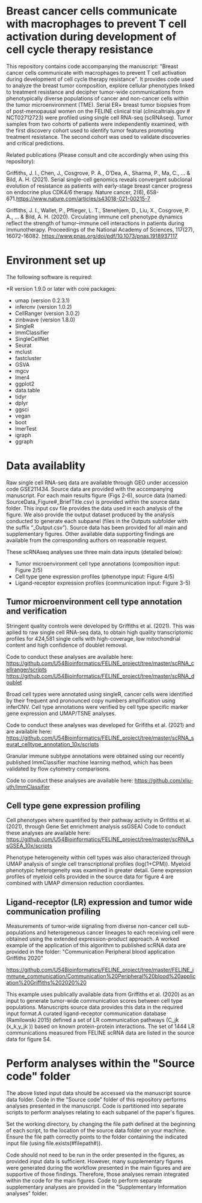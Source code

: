 # Breast cancer cells communicate with macrophages to prevent T cell activation during development of cell cycle therapy resistance 

This repository contains code accompanying the manuscript: "Breast cancer cells communicate with macrophages to prevent T cell activation during development of cell cycle therapy resistance". It provides code used to analyze the breast tumor composition, explore cellular phenotypes linked to treatment resistance and decipher tumor-wide communications from phenotypically diverse populations of cancer and non-cancer cells within the tumor microenvironment (TME). Serial ER+ breast tumor biopsies from of post-menopausal women on the FELINE clinical trial (clinicaltrials.gov # NCT02712723) were profiled using single cell RNA-seq (scRNAseq). Tumor samples from two cohorts of patients were independently examined, with the first discovery cohort used to identify tumor features promoting treatment resistance. The second cohort was used to validate discoveries and critical predictions. 


Related publications (Please consult and cite accordingly when using this repository):

Griffiths, J. I., Chen, J., Cosgrove, P. A., O’Dea, A., Sharma, P., Ma, C., ... & Bild, A. H. (2021). Serial single-cell genomics reveals convergent subclonal evolution of resistance as patients with early-stage breast cancer progress on endocrine plus CDK4/6 therapy. Nature cancer, 2(6), 658-671.https://www.nature.com/articles/s43018-021-00215-7

Griffiths, J. I., Wallet, P., Pflieger, L. T., Stenehjem, D., Liu, X., Cosgrove, P. A., ... & Bild, A. H. (2020). Circulating immune cell phenotype dynamics reflect the strength of tumor–immune cell interactions in patients during immunotherapy. Proceedings of the National Academy of Sciences, 117(27), 16072-16082. https://www.pnas.org/doi/pdf/10.1073/pnas.1918937117


# Environment set up
The following software is required:

*R version 1.9.0 or later with core packages:
  * umap (version 0.2.3.1) 
  * infercnv (version 1.0.2)
  * CellRanger (version 3.0.2)
  * zinbwave (version 1.8.0)
  * SingleR 
  * ImmClassifier
  * SingleCellNet
  * Seurat
  * mclust
  * fastcluster
  * GSVA
  * mgcv
  * lmer4
  * ggplot2
  * data.table
  * tidyr
  * dplyr
  * ggsci
  * vegan
  * boot
  * lmerTest
  * igraph
  * ggraph


# Data availablity
Raw single cell RNA-seq data are available through GEO under accession code GSE211434. Source data are provided with the accompanying manuscript. For each main results figure (Figs 2-6), source data (named: SourceData_Figure#_BriefTitle.csv) is  provided within the source data folder. This input csv file provides the data used in each analysis of the figure. We also provide the output dataset produced by the analysis conducted to generate each subpanel (files in the Outputs subfolder with the suffix “_Output.csv”). Source data has been provided for all main and supplementary figures. Other available data supporting findings are available from the corresponding authors on reasonable request.

These scRNAseq analyses use three main data inputs (detailed below): 
* Tumor microenvironment cell type annotations (composition input: Figure 2/5)
* Cell type gene expression profiles (phenotype input: Figure 4/5)
* Ligand-receptor expression profiles (communication input: Figure 3-5)


## Tumor microenvironment cell type annotation and verification
Stringent quality controls were developed by Griffiths et al. (2021). This was aplied to raw single cell RNA-seq data, to obtain high quality transcriptomic profiles for 424,581 single cells with high-coverage, low mitochondrial content and high confidence of doublet removal. 

Code to conduct these analyses are available here:
https://github.com/U54Bioinformatics/FELINE_project/tree/master/scRNA_cellranger/scripts
https://github.com/U54Bioinformatics/FELINE_project/tree/master/scRNA_doublet

Broad cell types were annotated using singleR, cancer cells were identified by their frequent and pronounced copy numbers amplification using inferCNV. Cell type annotations were verified by cell type specific marker gene expression and UMAP/TSNE analyses. 

Code to conduct these analyses was developed for Grifiths et al. (2021) and are available here:
https://github.com/U54Bioinformatics/FELINE_project/tree/master/scRNA_seurat_celltype_annotation_10x/scripts

Granular immune subtype annotations were obtained using our recently published ImmClassifier machine learning method, which has been validated by flow cytometry comparisons. 

Code to conduct these analyses are available here:
https://github.com/xliu-uth/ImmClassifier


## Cell type gene expression profiling
Cell phenotypes where quantified by their pathway activity in Grifiths et al. (2021), through Gene Set enrichment analysis ssGSEA)
Code to conduct these analyses are available here:
https://github.com/U54Bioinformatics/FELINE_project/tree/master/scRNA_ssGSEA_10x/scripts

Phenotype heterogeneity within cell types was also characterized through UMAP analysis of single cell transcriptional profiles (log(1+CPM)). Myeloid phenotypic heterogeneity was examined in greater detail. Gene expression profiles of myeloid cells provided in the source data for figure 4 are combined with UMAP dimension reduction coordiantes.


## Ligand-receptor (LR) expression and tumor wide communication profiling
Measurements of tumor-wide signaling from diverse non-cancer cell sub-populations and heterogeneous cancer lineages to each receiving cell were obtained using the extended expression-product approach. A worked example of the application of this algorithm to published scRNA data are provided in the folder: "Communication Peripheral blood application Griffiths 2020"

https://github.com/U54Bioinformatics/FELINE_project/tree/master/FELINE_immune_communication/Communication%20Peripheral%20blood%20application%20Griffiths%202020%20

This example uses publically available data from Griffiths et al. (2020) as an input to generate tumor-wide communication scores between cell type populations. Manuscripts source data provides this data in the required input format.A curated ligand-receptor communication database (Ramilowski 2015) defined a set of LR communication pathways (C_jk (x_k,y_jk )) based on known protein-protein interactions. The set of 1444 LR communications measured from FELINE scRNA data are listed in the source data for figure S4.


# Perform analyses within the "Source code" folder
The above listed input data should be accessed via the manuscript source data folder.
Code in the "Source code" folder of this repository performs analyses presented in the manuscript. Code is partitioned into separate scripts to perform analyses relating to each subpanel of the paper's figures. 

Set the working directory, by changing the file path defined at the beginning of each script, to  the location of the source data folder on your machine. Ensure the file path correctly points to the folder containing the  indicated input file (using file.exists(#filepath#)).

Code should not need to be run in the order presented in the figures, as provided input data is sufficient. However, many supplementary figures were generated during the workflow presented in the main figures and are supportive of those findings. Therefore, those analyses remain integrated within the code for the main figures. Code to perform separate supplementary analyses are provided in the "Supplementary Information analyses" folder.





